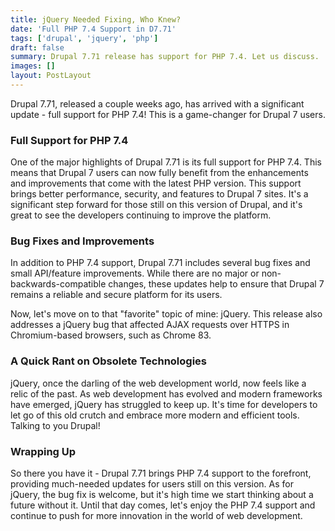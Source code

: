 ```yaml
---
title: jQuery Needed Fixing, Who Knew?
date: 'Full PHP 7.4 Support in D7.71'
tags: ['drupal', 'jquery', 'php']
draft: false
summary: Drupal 7.71 release has support for PHP 7.4. Let us discuss.
images: []
layout: PostLayout
---
```


Drupal 7.71, released a couple weeks ago, has arrived with a significant update - full support for PHP 7.4! This is a game-changer for Drupal 7 users.

### Full Support for PHP 7.4

One of the major highlights of Drupal 7.71 is its full support for PHP 7.4. This means that Drupal 7 users can now fully benefit from the enhancements and improvements that come with the latest PHP version. This support brings better performance, security, and features to Drupal 7 sites. It's a significant step forward for those still on this version of Drupal, and it's great to see the developers continuing to improve the platform.

### Bug Fixes and Improvements

In addition to PHP 7.4 support, Drupal 7.71 includes several bug fixes and small API/feature improvements. While there are no major or non-backwards-compatible changes, these updates help to ensure that Drupal 7 remains a reliable and secure platform for its users.

Now, let's move on to that "favorite" topic of mine: jQuery. This release also addresses a jQuery bug that affected AJAX requests over HTTPS in Chromium-based browsers, such as Chrome 83.

### A Quick Rant on Obsolete Technologies

jQuery, once the darling of the web development world, now feels like a relic of the past. As web development has evolved and modern frameworks have emerged, jQuery has struggled to keep up. It's time for developers to let go of this old crutch and embrace more modern and efficient tools. Talking to you Drupal!

### Wrapping Up

So there you have it - Drupal 7.71 brings PHP 7.4 support to the forefront, providing much-needed updates for users still on this version. As for jQuery, the bug fix is welcome, but it's high time we start thinking about a future without it. Until that day comes, let's enjoy the PHP 7.4 support and continue to push for more innovation in the world of web development.
